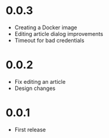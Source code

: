 # 0.0.3
* Creating a Docker image
* Editing article dialog improvements
* Timeout for bad credentials

# 0.0.2
* Fix editing an article
* Design changes

# 0.0.1
* First release
